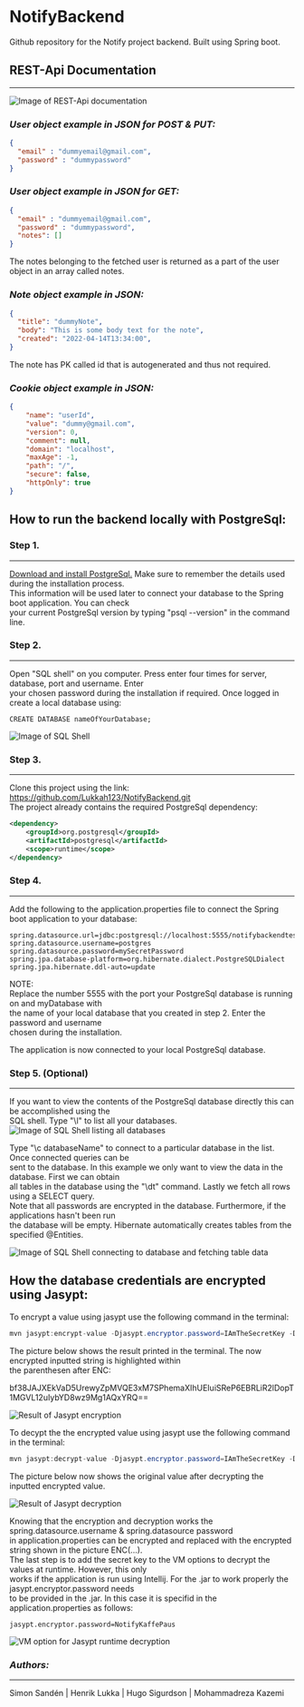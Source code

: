 # NotifyBackend
Github repository for the Notify project backend. Built using Spring boot.
## REST-Api Documentation

---
![Image of REST-Api documentation](images/Notify_Rest-Api_Documentation.png)

### _User object example in JSON for POST & PUT:_
```json
{  
  "email" : "dummyemail@gmail.com",  
  "password" : "dummypassword"  
}
```
### _User object example in JSON for GET:_
```json
{  
  "email" : "dummyemail@gmail.com",  
  "password" : "dummypassword",
  "notes": []
}
```
The notes belonging to the fetched user is returned as a part of the user object in an array called notes.
### _Note object example in JSON:_
```json 
{
  "title": "dummyNote",  
  "body": "This is some body text for the note",  
  "created": "2022-04-14T13:34:00",   
}
```
The note has PK called id that is autogenerated and thus not required.
### _Cookie object example in JSON:_
```json 
{
    "name": "userId",
    "value": "dummy@gmail.com",
    "version": 0,
    "comment": null,
    "domain": "localhost",
    "maxAge": -1,
    "path": "/",
    "secure": false,
    "httpOnly": true
}
```

## How to run the backend locally with PostgreSql:
### Step 1.

---
[Download and install PostgreSql.](https://www.enterprisedb.com/downloads/postgres-postgresql-downloads) Make sure to remember the details used during the installation process.  
This information will  be used later to connect your database to the Spring boot application. You can check   
your current PostgreSql version by typing "psql --version" in the command line.
### Step 2.

---
Open "SQL shell" on you computer. Press enter four times for server, database, port and username. Enter  
your chosen password during the installation if required. Once logged in create a local database using:
```postgresql
CREATE DATABASE nameOfYourDatabase;
```
![Image of SQL Shell](images/SQLShellImage.png)

### Step 3.

---
Clone this project using the link: https://github.com/Lukkah123/NotifyBackend.git  
The project already contains the required PostgreSql dependency:
```xml
<dependency>
    <groupId>org.postgresql</groupId>
    <artifactId>postgresql</artifactId>
    <scope>runtime</scope>
</dependency>
```
### Step 4.

---
Add the following to the application.properties file to connect the Spring boot application to your database:
```properties
spring.datasource.url=jdbc:postgresql://localhost:5555/notifybackendtesting
spring.datasource.username=postgres
spring.datasource.password=mySecretPassword
spring.jpa.database-platform=org.hibernate.dialect.PostgreSQLDialect
spring.jpa.hibernate.ddl-auto=update
```
NOTE:  
Replace the number 5555 with the port your PostgreSql database is running on and myDatabase with  
the name of your local database that you created in step 2. Enter the password and username  
chosen during the installation.

The application is now connected to your local PostgreSql database.

### Step 5. (Optional)

---
If you want to view the contents of the PostgreSql database directly this can be accomplished using the   
SQL shell. Type "\l" to list all your databases.  
![Image of SQL Shell listing all databases](images/SQLShellListOfDatabases.png)

Type "\c databaseName" to connect to a particular database in the list. Once connected queries can be  
sent to the database. In this example we only want to view the data in the database. First we can obtain  
all tables in the database using the "\dt" command. Lastly we fetch all rows using a SELECT query.  
Note that all passwords are encrypted in the database. Furthermore, if the applications hasn't been run  
the database will be empty. Hibernate automatically creates tables from the specified @Entities.

![Image of SQL Shell connecting to database and fetching table data](images/SQLShellAllUsers.png)

## How the database credentials are encrypted using Jasypt:
To encrypt a value using jasypt use the following command in the terminal:  
```java
mvn jasypt:encrypt-value -Djasypt.encryptor.password=IAmTheSecretKey -Djasypt.plugin.value=IAmAValueToEncrypt
```
The picture below shows the result printed in the terminal. The now encrypted inputted string is highlighted within  
the parenthesen after ENC:  

bf38JAJXEkVaD5UrewyZpMVQE3xM7SPhemaXIhUEIuiSReP6EBRLiR2lDopT1MGVL12uIybYD8wz9Mg1AQxYRQ==

![Result of Jasypt encryption](images/JasyptEncryption.png)

To decypt the the encrypted value using jasypt use the following command in the terminal:
```java
mvn jasypt:decrypt-value -Djasypt.encryptor.password=IAmTheSecretKey -Djasypt.plugin.value=bf38JAJXEkVaD5UrewyZpMVQE3xM7SPhemaXIhUEIuiSReP6EBRLiR2lDopT1MGVL12uIybYD8wz9Mg1AQxYRQ==
```
The picture below now shows the original value after decrypting the inputted encrypted value.

![Result of Jasypt decryption](images/JasyptDecryption.png)

Knowing that the encryption and decryption works the spring.datasource.username & spring.datasource password  
in application.properties can be encrypted and replaced with the encrypted string shown in the picture ENC(...).  
The last step is to add the secret key to the VM options to decrypt the values at runtime. However, this only  
works if the application is run using Intellij. For the .jar to work properly the jasypt.encryptor.password needs  
to be provided in the .jar. In this case it is specifid in the application.properties as follows:  
```properties
jasypt.encryptor.password=NotifyKaffePaus
```

![VM option for Jasypt runtime decryption](images/VMConfiguration.png)
### _Authors:_

---
Simon Sandén | Henrik Lukka | Hugo Sigurdson | Mohammadreza Kazemi
